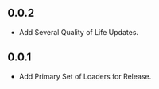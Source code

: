## 0.0.2

* Add Several Quality of Life Updates.

## 0.0.1

* Add Primary Set of Loaders for Release.




